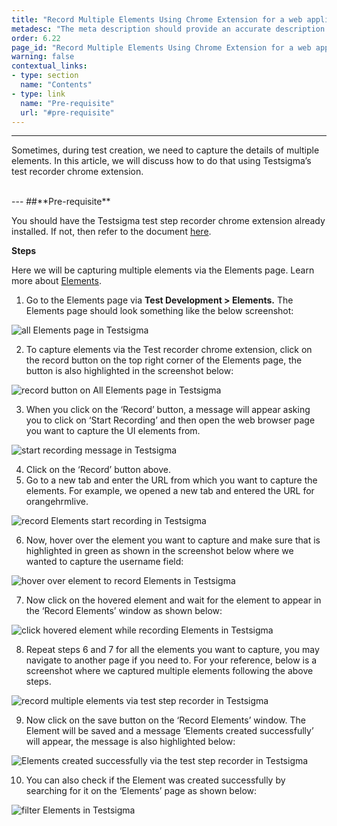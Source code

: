 ```yaml
---
title: "Record Multiple Elements Using Chrome Extension for a web application"
metadesc: "The meta description should provide an accurate description of the content of the page."
order: 6.22
page_id: "Record Multiple Elements Using Chrome Extension for a web application"
warning: false
contextual_links:
- type: section
  name: "Contents"
- type: link
  name: "Pre-requisite"
  url: "#pre-requisite"
---
```


---


Sometimes, during test creation, we need to capture the details of multiple elements. In this article, we will discuss how to do that using Testsigma’s test recorder chrome extension.

<br>
---
##**Pre-requisite**

You should have the Testsigma test step recorder chrome extension already installed. If not, then refer to the document [here](https://testsigma.com/docs/test-step-recorder/install-chrome-extension/).


**Steps**

Here we will be capturing multiple elements via the Elements page. Learn more about [Elements](https://testsigma.com/docs/elements/web-apps/overview/).

1. Go to the Elements page via **Test Development > Elements.** The Elements page should look something like the below screenshot:

![all Elements page in Testsigma](https://docs.testsigma.com/images/record-multiple-elements/all-elements-page-testsigma.png)

2. To capture elements via the Test recorder chrome extension, click on the record button on the top right corner of the Elements page, the button is also highlighted in the screenshot below:

![record button on All Elements page in Testsigma](https://docs.testsigma.com/images/record-multiple-elements/record-button-all-elements-page-testsigma.png)


3. When you click on the ‘Record’ button, a message will appear asking you to click on ‘Start Recording’ and then open the web browser page you want to capture the UI elements from.

![start recording message in Testsigma](https://docs.testsigma.com/images/record-multiple-elements/start-recording-message-testsigma.png)

4. Click on the ‘Record’ button above.
5. Go to a new tab and enter the URL from which you want to capture the elements. For example, we opened a new tab and entered the URL for orangehrmlive.

![record Elements start recording in Testsigma](https://docs.testsigma.com/images/record-multiple-elements/record-elements-start-recording-testsigma.png)

6. Now, hover over the element you want to capture and make sure that is highlighted in green as shown in the screenshot below where we wanted to capture the username field:

![hover over element to record Elements in Testsigma](https://docs.testsigma.com/images/record-multiple-elements/hover-over-element-record-elements-testsigma.png)

7. Now click on the hovered element and wait for the element to appear in the ‘Record Elements’ window as shown below:

![click hovered element while recording Elements in Testsigma](https://docs.testsigma.com/images/record-multiple-elements/click-hovered-element-record-elements-testsigma.png)

8. Repeat steps 6 and 7 for all the elements you want to capture, you may navigate to another page if you need to. For your reference, below is a screenshot where we captured multiple elements following the above steps.

![record multiple elements via test step recorder in Testsigma](https://docs.testsigma.com/images/record-multiple-elements/record-multiple-elements-test-step-recorder-testsigma.png)

9. Now click on the save button on the ‘Record Elements’ window. The Element will be saved and a message ‘Elements created successfully’ will appear, the message is also highlighted below:

![Elements created successfully via the test step recorder in Testsigma](https://docs.testsigma.com/images/record-multiple-elements/elements-created-successfully-test-step-recorder-testsigma.png)

10. You can also check if the Element was created successfully by searching for it on the ‘Elements’ page as shown below:

![filter Elements in Testsigma](https://docs.testsigma.com/images/record-multiple-elements/elements-filters-testsigma.png)


